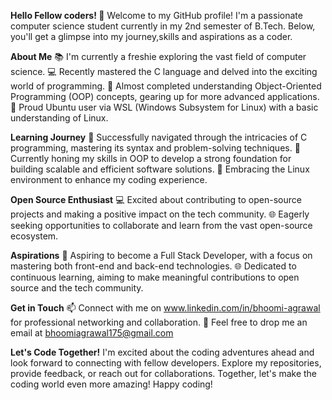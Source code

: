 **Hello Fellow coders! 👋** 
Welcome to my GitHub profile! I'm a passionate computer science student currently in my 2nd semester of B.Tech. 
Below, you'll get a glimpse into my journey,skills and aspirations as a coder.

**About Me**
📚 I'm currently a freshie exploring the vast field of computer science.
💻 Recently mastered the C language and delved into the exciting world of programming.
🧠 Almost completed understanding Object-Oriented Programming (OOP) concepts, gearing up for more advanced applications.
🐧 Proud Ubuntu user via WSL (Windows Subsystem for Linux) with a basic understanding of Linux.

**Learning Journey**
🌱 Successfully navigated through the intricacies of C programming, mastering its syntax and problem-solving techniques.
📘 Currently honing my skills in OOP to develop a strong foundation for building scalable and efficient software solutions.
🚀 Embracing the Linux environment to enhance my coding experience.

**Open Source Enthusiast**
💻 Excited about contributing to open-source projects and making a positive impact on the tech community.
🌐 Eagerly seeking opportunities to collaborate and learn from the vast open-source ecosystem.

**Aspirations**
🚀 Aspiring to become a Full Stack Developer, with a focus on mastering both front-end and back-end technologies.
🌐 Dedicated to continuous learning, aiming to make meaningful contributions to open source and the tech community.

**Get in Touch**
📫 Connect with me on www.linkedin.com/in/bhoomi-agrawal for professional networking and collaboration.
📧 Feel free to drop me an email at bhoomiagrawal175@gmail.com

**Let's Code Together!**
I'm excited about the coding adventures ahead and look forward to connecting with fellow developers.
Explore my repositories, provide feedback, or reach out for collaborations. 
Together, let's make the coding world even more amazing! 
Happy coding! 

